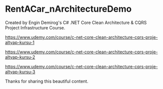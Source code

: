 # RentACar_nArchitectureDemo

Created by Engin Demirog's C# .NET Core Clean Architecture & CQRS Project Infrastructure Course.


https://www.udemy.com/course/c-net-core-clean-architecture-cqrs-proje-altyap-kursu-1

https://www.udemy.com/course/c-net-core-clean-architecture-cqrs-proje-altyap-kursu-2

https://www.udemy.com/course/c-net-core-clean-architecture-cqrs-proje-altyap-kursu-3


Thanks for sharing this beautiful content.




